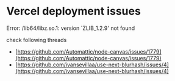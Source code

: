 Vercel deployment issues
==

Error: /lib64/libz.so.1: version `ZLIB_1.2.9' not found

check following threads

- [https://github.com/Automattic/node-canvas/issues/1779](https://github.com/Automattic/node-canvas/issues/1779)
- [https://github.com/ivansevillaa/use-next-blurhash/issues/4](https://github.com/ivansevillaa/use-next-blurhash/issues/4)